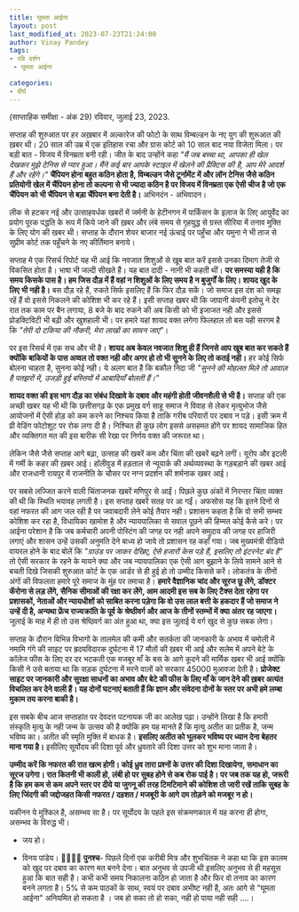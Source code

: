 ```yaml
---
title: घूमता आईना
layout: post
last_modified_at: 2023-07-23T21:24:00
author: Vinay Pandey
tags:
- रवि दर्शन
 - घूमता आईना

categories:
- दीर्घ
---
```

(साप्ताहिक समीक्षा - अंक 29)
रविवार, जुलाई 23, 2023.

सप्ताह की शुरुआत पर हर अख़बार में अल्कारेज की फोटो के साथ विम्बल्डन के नए युग की शुरूआत की ख़बर थी। 20 साल की उम्र में एक इतिहास रचा और ग्रास कोर्ट को 10 साल बाद नया विजेता मिला। पर बड़ी बात - विजय में विनम्रता बनी रही। जीत के बाद उन्होंने कहा *"मैं जब बच्चा था, आपका ही खेल देखकर मुझे टेनिस से प्यार हुआ। मैंने कई बार आपके स्टाइल में खेलने की प्रैक्टिस की है, आप मेरे आदर्श हैं और रहेंगे।"* **चैंपियन होना बहुत कठिन होता है, विम्बल्डन जैसे टूर्नामेंट में और लॉन टेनिस जैसे कठिन प्रतियोगी खेल में चैंपियन होना तो कल्पना से भी ज्यादा कठिन है पर विजय में विनम्रता एक ऐसी चीज है जो एक चैंपियन को भी चैंपियन से बड़ा चैंपियन बना देती है।** अभिनदंन - अभिवादन। 

लीक से हटकर नई और उत्साहवर्धक खबरों में जर्मनी के हेटीनगन में पार्किंसन के इलाज के लिए आयुर्वेद का प्रयोग पूरक पद्धति के रूप में किये जाने की ख़बर और लंबे समय से गृहयुद्ध से ग्रस्त सीरिया में तनाव मुक्ति के लिए योग की खबर थी। सप्ताह के दौरान शेयर बाजार नई ऊंचाई पर पहुँचा और यमुना ने भी ताज से सुप्रीम कोर्ट तक पहुँचने के नए कीर्तिमान बनाये। 

सप्ताह मे एक रिसर्च रिपोर्ट यह भी आई कि नवजात शिशुओं से खूब बात करें इससे उनका दिमाग तेजी से विकसित होता है। भाषा भी जल्दी सीखते हैं। यह बात दादी - नानी भी कहती थीं। **पर समस्या यही है कि समय किसके पास है। हम जिस दौड़ में हैं वहां न शिशुओं के लिए समय है न बुजुर्गों के लिए। शायद खुद के लिए भी नही है।** बस दौड़ रहे हैं, रुकते सिर्फ इसलिए हैं कि फिर दौड़ सकें। जो समाज इस दंश को समझ रहें हैं वो इससे निकलने की कोशिश भी कर रहे हैं। इसी सप्ताह खबर थी कि जापानी कंपनी इतोचु ने देर रात तक काम पर बैन लगाया, 8 बजे के बाद रुकने की अब किसी को भी इजाजत नही और इससे प्रोडक्टिविटी भी बढ़ी और खुशहाली भी। पर हमारे यहां शायद वक्त लगेगा फिलहाल तो बस यही सरगम है कि *"तेरी दो टकिया की नौकरी, मेरा लाखों का सावन जाए"*। 

पर इस रिसर्च में एक सच और भी है। **शायद अब केवल नवजात शिशु ही हैं जिनसे आप खूब बात कर सकते हैं क्योंकि बाकियों के पास अव्वल तो वक्त नही और अगर हो तो भी सुनने के लिए तो कतई नही।** हर कोई  सिर्फ बोलना चाहता है, सुनना कोई नही। ये अलग बात है कि बकौल निदा जी *"सुनने की मोहलत मिले तो आवाज़ है पतझरों में, उजड़ी हुई बस्तियों में आबादियाँ बोलती हैं।"*

**शायद वक्त की इस भाग दौड़ का संबंध दिखावे के दबाव और महंगी होती जीवनशैली से भी है।** सप्ताह की एक अच्छी खबर यह भी थी कि छत्तीसगढ़ के एक प्रमुख वर्ग साहू समाज ने विवाह से लेकर मृत्युभोज जैसे आयोजनों में ऐसी होड़ को कम करने का निश्चय किया है ताकि गरीब परिवारों पर दबाव न पड़े। इसी क्रम में प्री वेडिंग फोटोशूट पर रोक लगा दी है। निश्चित ही कुछ लोग इससे असहमत होंगे पर शायद सामाजिक हित और व्यक्तिगत मत की इस बारीक सी रेखा पर निर्णय वक्त की जरूरत था। 

लेकिन जैसे जैसे सप्ताह आगे बढ़ा, उत्साह की खबरें कम और चिंता की खबरें बढ़ने लगीं। यूरोप और इटली में गर्मी के कहर की ख़बर आई। हॉलीवुड में हड़ताल से न्यूयार्क की अर्थव्यवस्था के गड़बड़ाने की खबर आई और राजधानी रायपुर में राजनीति के चौसर पर नग्न प्रदर्शन की शर्मनाक खबर आई। 

पर सबसे लज्जित करने वाली चिंताजनक खबरें मणिपुर से आईं। पिछले कुछ अंकों में निरन्तर चिंता व्यक्त की थी कि स्थिति भयावह लगती है। इस सप्ताह खबरें सतह पर आ गईं। अफसोस यह कि इतने दिनों से वहां नफरत की आग जल रही है पर जवाबदारी लेने कोई तैयार नही। प्रशासन कहता है कि वो सभी सम्भव कोशिश कर रहा है, विधायिका खामोश है और न्यायपालिका से सवाल पूछने की हिम्मत कोई कैसे करे। पर आईना परेशान है कि जब कर्मचारी अपनी पोस्टिंग की जगह पर नही अपने समुदाय की जगह पर हाजिरी लगाएं और शासन उन्हें उसकी अनुमति देने बाध्य हो जाये तो प्रशासन रह कहाँ गया। जब मुख्यमंत्री वीडियो वायरल होने के बाद बोलें कि *"ग्राउंड पर जाकर देखिए, ऐसे हजारों केस पड़े हैं, इसलिए तो इंटरनेट बंद है"* तो ऐसी सरकार के रहने के मायने क्या और जब न्यायपालिका एक ऐसी आग बुझाने के लिये सामने आने से बचती दिखे जिसकी शुरुआत कोर्ट के एक आर्डर से ही हुई हो तो उम्मीद किससे करें। लोकतंत्र के तीनों अंगों की विफलता हमारे पूरे समाज के मुंह पर तमाचा है। **हमारे वैज्ञानिक चांद और सूरज छू लेंगे, डॉक्टर कॅरोना से लड़ लेंगे, सैनिक सीमाओं की रक्षा कर लेंगे, आम आदमी इस सब के लिए टैक्स देता रहेगा पर प्रशासकों, नेताओं और न्यायधीशों को साबित करना पड़ेगा कि वो उस लाल बत्ती के हकदार हैं जो समाज ने उन्हें दी है, अन्यथा फ्रेंच राज्यक्रांति के पूर्व के श्रेष्ठीवर्ग और आज के तीनों स्तम्भों में क्या अंतर रह जाएगा।** जुलाई के माह में ही तो उस श्रेष्ठिवर्ग का अंत हुआ था, क्या इस जुलाई ये वर्ग खुद से कुछ सबक लेगा। 

सप्ताह के दौरान विभिन्न विभागों के तालमेल की कमी और सतर्कता की जानकारी के अभाव में चमोली में नमामि गंगे की साइट पर ह्रदयविदारक दुर्घटना में 17 मौतों की ख़बर भी आई और सलेम में अपने बेटे के कॉलेज फीस के लिए दर दर भटकती एक मजबूर माँ के बस के आगे कूदने की मार्मिक खबर भी आई क्योंकि किसी ने उसे बताया था कि सड़क दुर्घटना में मरने वालों को सरकार 45000 मुआवजा देती है। **प्रोजेक्ट साइट पर जानकारी और सुरक्षा साधनों का अभाव और बेटे की फीस के लिए माँ के जान देने की ख़बर अत्यंत विचलित कर देने वाली हैं। यह दोनों घटनाएं बताती हैं कि ज्ञान और संवेदना दोनों के स्तर पर अभी हमे लम्बा मुकाम तय करना बाकी है।**

इस सबके बीच आज सप्ताहांत पर देवदत्त पटनायक जी का आलेख पढ़ा। उन्होंने लिखा है कि हमारी संस्कृति मृत्यु के नही जन्म के उत्सव की है क्योंकि हम यह मानते हैं कि मृत्यु अतीत का प्रतीक है, जन्म भविष्य का। अतीत की स्मृति मुक्ति में बाधक है। **इसलिए अतीत को भूलकर भविष्य पर ध्यान देना बेहतर माना गया है।** इसीलिए सूर्योदय की दिशा पूर्व और ध्रुवतारे की दिशा उत्तर को शुभ माना जाता है।

**उम्मीद करें कि नफरत की रात खत्म होगी। कोई ध्रुव तारा प्रश्नों के उत्तर की दिशा दिखायेगा, समाधान का सूरज उगेगा। रात कितनी भी काली हो, लंबी हो पर सुबह होने से कब रोक पाई है। पर जब तक यह हो, जरूरी है कि हम कम से कम अपने स्तर पर दीये या जुगनू की तरह टिमटिमाने की कोशिश तो जारी रखें ताकि सुबह के लिए जिंदगी की जद्दोजहत किसी नफरत / दहशत / मजबूरी के आगे दम तोड़ने को मजबूर न हो।** 

यकीनन ये मुश्किल है, असम्भव सा है। पर सूर्योदय के पहले इस संक्रमणकाल में यह करना ही होगा, असम्भव के विरुद्ध भी।

- जय हो।

- विनय पांडेय।
🙏🌷🌷🙏
**पुनश्च**- पिछले दिनों एक करीबी मित्र और शुभचिंतक ने कहा था कि इस कालम को खुद पर दबाव का कारण मत बनने देना। बात अनुभव से उपजी थी इसलिए अनुभव से ही महसूस हुआ कि बात सही है। कभी कभी समय निकालना कठिन हो जाता है और फिर वो तनाव का कारण बनने लगता है। 5% से कम पाठकों के साथ, स्वयं पर दबाव अभीष्ट नही है, अतः आगे से "घूमता आईना" अनियमित हो सकता है । जब हो सका तो हो सका, नही हो पाया नही सही ....।


